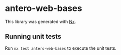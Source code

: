 # antero-web-bases

This library was generated with [Nx](https://nx.dev).

## Running unit tests

Run `nx test antero-web-bases` to execute the unit tests.
